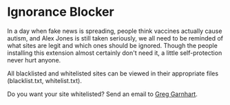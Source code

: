 # Ignorance Blocker

In a day when fake news is spreading, people think vaccines actually cause autism, and Alex Jones is still taken seriously, we all need to be reminded of what sites are legit and which ones should be ignored. Though the people installing this extension almost certainly don't need it, a little self-protection never hurt anyone.

All blacklisted and whitelisted sites can be viewed in their appropriate files (blacklist.txt, whitelist.txt).

Do you want your site whitelisted? Send an email to [Greg Garnhart](mailto:greg.garnhart12@gmail.com).
